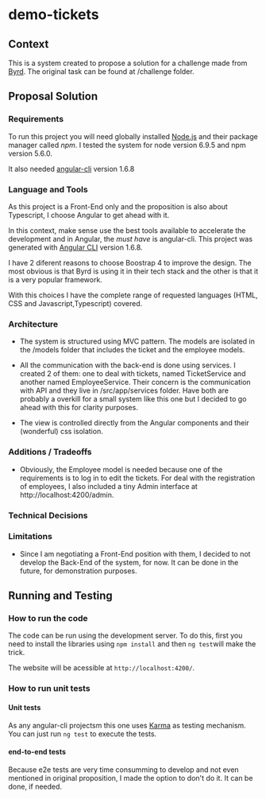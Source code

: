 
# demo-tickets

## Context

This is a system created to propose a solution for a challenge made from [Byrd](http://getbyrd.com). The original task can be found at /challenge folder.


## Proposal Solution

### Requirements

To run this project you will need globally installed [Node.js](https://nodejs.org) and their package manager called *npm*. I tested the system for node version 6.9.5 and npm version 5.6.0.

It also needed [angular-cli](https://cli.angular.io/) version 1.6.8

### Language and Tools

As this project is a Front-End only and the proposition is also about Typescript, I choose Angular to get ahead with it.

In this context, make sense use the best tools available to accelerate the development and in Angular, the *must have* is angular-cli. This project was generated with [Angular CLI](https://github.com/angular/angular-cli) version 1.6.8.

I have 2 diferent reasons to choose Boostrap 4 to improve the design. The most obvious is that Byrd is using it in their tech stack and the other is that it is a very popular framework. 

With this choices I have the complete range of requested languages (HTML, CSS and Javascript,Typescript) covered.

### Architecture

* The system is structured using MVC pattern. The models are isolated in the /models folder that includes the ticket and the employee models.

* All the communication with the back-end is done using services. I created 2 of them: one to deal with tickets, named TicketService and another named EmployeeService. Their concern is the communication with API and they live in /src/app/services folder. Have both are probably a overkill for a small system like this one but I decided to go ahead with this for clarity purposes.

* The view is controlled directly from the Angular components and their (wonderful) css isolation.

### Additions / Tradeoffs

* Obviously, the Employee model is needed because one of the requirements is to log in to edit the tickets. For deal with the registration of employees, I also included a tiny Admin interface at http://localhost:4200/admin.

### Technical Decisions

### Limitations

* Since I am negotiating a Front-End position with them, I decided to not develop the Back-End of the system, for now. It can be done in the future, for demonstration purposes.

## Running and Testing

### How to run the code

The code can be run using the development server. To do this, first you need to install the libraries using `npm install` and then `ng test`will make the trick.

The website will be acessible at `http://localhost:4200/`.

### How to run unit tests

#### Unit tests
As any angular-cli projectsm this one uses [Karma](https://karma-runner.github.io) as testing mechanism. You can just run `ng test` to execute the tests.

#### end-to-end tests
Because e2e tests are very time consumming to develop and not even mentioned in original proposition, I made the option to don't do it. It can be done, if needed.
